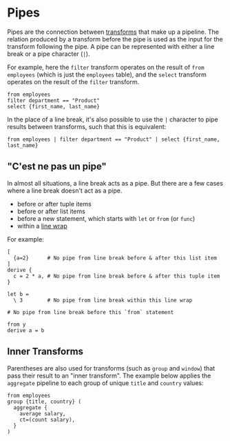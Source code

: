# Pipes

Pipes are the connection between [transforms](../stdlib/transforms/) that make
up a pipeline. The relation produced by a transform before the pipe is used as
the input for the transform following the pipe. A pipe can be represented with
either a line break or a pipe character (`|`).

For example, here the `filter` transform operates on the result of
`from employees` (which is just the `employees` table), and the `select`
transform operates on the result of the `filter` transform.

```prql
from employees
filter department == "Product"
select {first_name, last_name}
```

In the place of a line break, it's also possible to use the `|` character to
pipe results between transforms, such that this is equivalent:

```prql
from employees | filter department == "Product" | select {first_name, last_name}
```

## "C'est ne pas un pipe"

In almost all situations, a line break acts as a pipe. But there are a few cases
where a line break doesn't act as a pipe.

- before or after tuple items
- before or after list items
- before a new statement, which starts with `let` or `from` (or `func`)
- within a [line wrap](./operators.md#wrapping-lines)

For example:

```prql
[
  {a=2}      # No pipe from line break before & after this list item
]
derive {
  c = 2 * a, # No pipe from line break before & after this tuple item
}
```

```prql
let b =
  \ 3        # No pipe from line break within this line wrap

# No pipe from line break before this `from` statement

from y
derive a = b
```

## Inner Transforms

<!-- TODO: I don't think this really fits here -->

Parentheses are also used for transforms (such as `group` and `window`) that
pass their result to an "inner transform". The example below applies the
`aggregate` pipeline to each group of unique `title` and `country` values:

```prql
from employees
group {title, country} (
  aggregate {
    average salary,
    ct=(count salary),
  }
)
```

